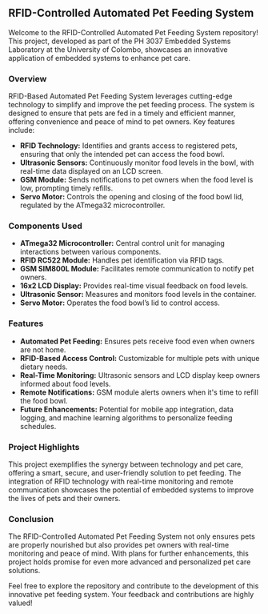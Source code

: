 ## RFID-Controlled Automated Pet Feeding System

Welcome to the RFID-Controlled Automated Pet Feeding System repository! This project, developed as part of the PH 3037 Embedded Systems Laboratory at the University of Colombo, showcases an innovative application of embedded systems to enhance pet care. 

### Overview

RFID-Based Automated Pet Feeding System leverages cutting-edge technology to simplify and improve the pet feeding process. The system is designed to ensure that pets are fed in a timely and efficient manner, offering convenience and peace of mind to pet owners. Key features include:

- **RFID Technology:** Identifies and grants access to registered pets, ensuring that only the intended pet can access the food bowl.
- **Ultrasonic Sensors:** Continuously monitor food levels in the bowl, with real-time data displayed on an LCD screen.
- **GSM Module:** Sends notifications to pet owners when the food level is low, prompting timely refills.
- **Servo Motor:** Controls the opening and closing of the food bowl lid, regulated by the ATmega32 microcontroller.

### Components Used

- **ATmega32 Microcontroller:** Central control unit for managing interactions between various components.
- **RFID RC522 Module:** Handles pet identification via RFID tags.
- **GSM SIM800L Module:** Facilitates remote communication to notify pet owners.
- **16x2 LCD Display:** Provides real-time visual feedback on food levels.
- **Ultrasonic Sensor:** Measures and monitors food levels in the container.
- **Servo Motor:** Operates the food bowl’s lid to control access.

### Features

- **Automated Pet Feeding:** Ensures pets receive food even when owners are not home.
- **RFID-Based Access Control:** Customizable for multiple pets with unique dietary needs.
- **Real-Time Monitoring:** Ultrasonic sensors and LCD display keep owners informed about food levels.
- **Remote Notifications:** GSM module alerts owners when it's time to refill the food bowl.
- **Future Enhancements:** Potential for mobile app integration, data logging, and machine learning algorithms to personalize feeding schedules.

### Project Highlights

This project exemplifies the synergy between technology and pet care, offering a smart, secure, and user-friendly solution to pet feeding. The integration of RFID technology with real-time monitoring and remote communication showcases the potential of embedded systems to improve the lives of pets and their owners.

### Conclusion

The RFID-Controlled Automated Pet Feeding System not only ensures pets are properly nourished but also provides pet owners with real-time monitoring and peace of mind. With plans for further enhancements, this project holds promise for even more advanced and personalized pet care solutions.

Feel free to explore the repository and contribute to the development of this innovative pet feeding system. Your feedback and contributions are highly valued!
